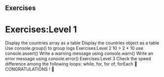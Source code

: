## Exercises

# Exercises:Level 1
Display the countries array as a table
Display the countries object as a table
Use console.group() to group logs
Exercises:Level 2
10 > 2 * 10 use console.assert()
Write a warning message using console.warn()
Write an error message using console.error()
Exercises:Level 3
Check the speed difference among the following loops: while, for, for of, forEach
🎉 CONGRATULATIONS ! 🎉

